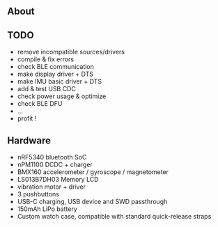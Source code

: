 About
-----

TODO
----

- remove incompatible sources/drivers
- compile & fix errors
- check BLE communication
- make display driver + DTS
- make IMU basic driver + DTS
- add & test USB CDC
- check power usage & optimize
- check BLE DFU
- ...
- profit !

Hardware
--------

- nRF5340 bluetooth SoC
- nPM1100 DCDC + charger
- BMX160 accelerometer / gyroscope / magnetometer
- LS013B7DH03 Memory LCD
- vibration motor + driver
- 3 pushbuttons 
- USB-C charging, USB device and SWD passthrough
- 150mAh LiPo battery
- Custom watch case, compatible with standard quick-release straps
